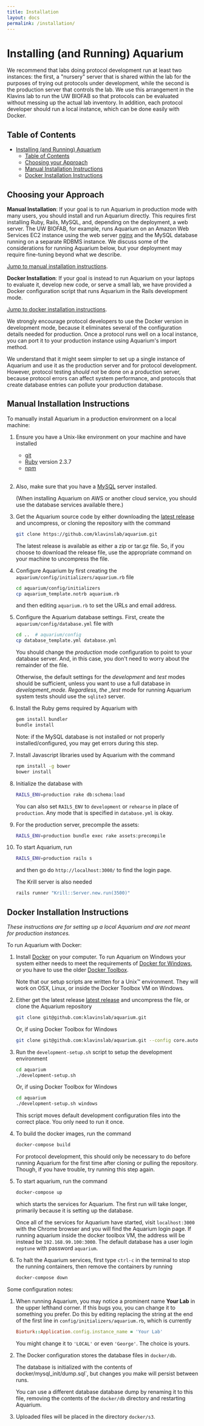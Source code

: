 ```yaml
---
title: Installation
layout: docs
permalink: /installation/
---
```


# Installing (and Running) Aquarium

We recommend that labs doing protocol development run at least two instances:
the first, a "nursery" server that is shared within the lab for the purposes of trying out protocols under development, while the second is the production server that controls the lab.
We use this arrangement in the Klavins lab to run the UW BIOFAB so that protocols can be evaluated without messing up the actual lab inventory.
In addition, each protocol developer should run a local instance, which can be done easily with Docker.

## Table of Contents

<!-- TOC -->

- [Installing (and Running) Aquarium](#installing-and-running-aquarium)
    - [Table of Contents](#table-of-contents)
    - [Choosing your Approach](#choosing-your-approach)
    - [Manual Installation Instructions](#manual-installation-instructions)
    - [Docker Installation Instructions](#docker-installation-instructions)

<!-- /TOC -->

## Choosing your Approach

**Manual Installation**:
If your goal is to run Aquarium in production mode with many users, you should install and run Aquarium directly.
This requires first installing Ruby, Rails, MySQL, and, depending on the deployment, a web server.
The UW BIOFAB, for example, runs Aquarium on an Amazon Web Services EC2 instance using the web server [nginx](http://nginx.org) and the MySQL database running on a separate RDBMS instance.
We discuss some of the considerations for running Aquarium below, but your deployment may require fine-tuning beyond what we describe.

[Jump to manual installation instructions](#manual-installation-instructions).

**Docker Installation**:
If your goal is instead to run Aquarium on your laptops to evaluate it, develop new code, or serve a small lab, we have provided a Docker configuration script that runs Aquarium in the Rails development mode.

[Jump to docker installation instructions](#docker-installation-instructions).

We strongly encourage protocol developers to use the Docker version in development mode, because it eliminates several of the configuration details needed for production.
Once a protocol runs well on a local instance, you can port it to your production instance using Aquarium's import method.

We understand that it might seem simpler to set up a single instance of Aquarium and use it as the production server and for protocol development.
However, protocol testing _should not_ be done on a production server, because protocol errors can affect system performance, and protocols that create database entries can pollute your production database.

## Manual Installation Instructions

To manually install Aquarium in a production environment on a local machine:

1.  Ensure you have a Unix-like environment on your machine and have installed

    - [git](https://git-scm.com)
    - [Ruby](https://www.ruby-lang.org/en/) version 2.3.7
    - [npm](https://www.npmjs.com/get-npm)
      <br><br>

2.  Also, make sure that you have a [MySQL](https://www.mysql.com) server installed.

    (When installing Aquarium on AWS or another cloud service, you should use the database services available there.)

3.  Get the Aquarium source code by either downloading the
    [latest release](https://github.com/klavinslab/aquarium/releases/latest)
    and uncompress, or cloning the repository with the command

    ```bash
    git clone https://github.com/klavinslab/aquarium.git
    ```

    The latest release is available as either a zip or tar.gz file.
    So, if you choose to download the release file, use the appropriate command on your machine to uncompress the file.

4.  Configure Aquarium by first creating the `aquarium/config/initializers/aquarium.rb` file

    ```bash
    cd aquarium/config/initializers
    cp aquarium_template.notrb aquarium.rb
    ```

    and then editing `aquarium.rb` to set the URLs and email address.

5.  Configure the Aquarium database settings.
    First, create the `aquarium/config/database.yml` file with

    ```bash
    cd ..  # aquarium/config
    cp database_template.yml database.yml
    ```

    You should change the _production_ mode configuration to point to your database server.
    And, in this case, you don't need to worry about the remainder of the file.

    Otherwise, the default settings for the _development_ and _test_ modes should be sufficient, unless you want to use a full database in _development_mode.
    Regardless, the \_test_ mode for running Aquarium system tests should use the `sqlite3` server.

6.  Install the Ruby gems required by Aquarium with

    ```bash
    gem install bundler
    bundle install
    ```

    Note: if the MySQL database is not installed or not properly installed/configured, you may get errors during this step.

7.  Install Javascript libraries used by Aquarium with the command

    ```bash
    npm install -g bower
    bower install
    ```

8.  Initialize the database with

    ```bash
    RAILS_ENV=production rake db:schema:load
    ```

    You can also set `RAILS_ENV` to `development` or `rehearse` in place of `production`.
    Any mode that is specified in `database.yml` is okay.

9.  For the production server, precompile the assets:

    ```bash
    RAILS_ENV=production bundle exec rake assets:precompile
    ```

10. To start Aquarium, run

    ```bash
    RAILS_ENV=production rails s
    ```

    and then go do `http://localhost:3000/` to find the login page.

    The Krill server is also needed

    ```bash
    rails runner "Krill::Server.new.run(3500)"
    ```

## Docker Installation Instructions

_These instructions are for setting up a local Aquarium and are not meant for production instances._

To run Aquarium with Docker:

1.  Install [Docker](https://docs.docker.com/install/) on your computer.
    To run Aquarium on Windows your system either needs to meet the requirements of
    [Docker for Windows](https://www.docker.com/docker-windows),
    or you have to use the older
    [Docker Toolbox](https://docs.docker.com/toolbox/toolbox_install_windows/).

    Note that our setup scripts are written for a Unix&trade; environment.
    They will work on OSX, Linux, or inside the Docker Toolbox VM on Windows.

2.  Either get the latest release
    [latest release](https://github.com/klavinslab/aquarium/releases/latest)
    and uncompress the file, or clone the Aquarium repository

    ```bash
    git clone git@github.com:klavinslab/aquarium.git
    ```

    Or, if using Docker Toolbox for Windows

    ```bash
    git clone git@github.com:klavinslab/aquarium.git --config core.autocrlf=input
    ```

3.  Run the `development-setup.sh` script to setup the development environment

    ```bash
    cd aquarium
    ./development-setup.sh
    ```

    Or, if using Docker Toolbox for Windows

    ```bash
    cd aquarium
    ./development-setup.sh windows
    ```

    This script moves default development configuration files into the correct place. You only need to run it once.

4.  To build the docker images, run the command

    ```bash
    docker-compose build
    ```

    For protocol development, this should only be necessary to do before running Aquarium for the first time after cloning or pulling the repository.
    Though, if you have trouble, try running this step again.

5.  To start aquarium, run the command

    ```bash
    docker-compose up
    ```

    which starts the services for Aquarium.
    The first run will take longer, primarily because it is setting up the database.

    Once all of the services for Aquarium have started, visit `localhost:3000` with the Chrome browser and you will find the Aquarium login page. If running aquarium inside the docker toolbox VM, the address will be instead be `192.168.99.100:3000`.
    The default database has a user login `neptune` with password `aquarium`.

6.  To halt the Aquarium services, first type `ctrl-c` in the terminal to stop the running containers, then remove the containers by running

    ```bash
    docker-compose down
    ```

Some configuration notes:

1.  When running Aquarium, you may notice a prominent name **Your Lab** in the upper lefthand corner. If this bugs you, you can change it to something you prefer. Do this by editing replacing the string at the end of the first line in `config/initializers/aquarium.rb`, which is currently

    ```ruby
    Bioturk::Application.config.instance_name = 'Your Lab'
    ```

    You might change it to `'LOCAL'` or even `'George'`.
    The choice is yours.

2.  The Docker configuration stores the database files in `docker/db`.

    The database is initialized with the contents of docker/mysql_init/dump.sql`, but changes you make will persist between runs.

    You can use a different database database dump by renaming it to this file, removing the contents of the `docker/db` directory and restarting Aquarium.

3.  Uploaded files will be placed in the directory `docker/s3`.
